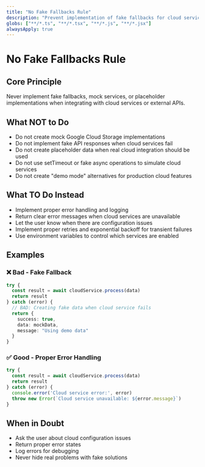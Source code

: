 ```yaml
---
title: "No Fake Fallbacks Rule"
description: "Prevent implementation of fake fallbacks for cloud services"
globs: ["**/*.ts", "**/*.tsx", "**/*.js", "**/*.jsx"]
alwaysApply: true
---
```


# No Fake Fallbacks Rule

## Core Principle
Never implement fake fallbacks, mock services, or placeholder implementations when integrating with cloud services or external APIs.

## What NOT to Do
- Do not create mock Google Cloud Storage implementations
- Do not implement fake API responses when cloud services fail
- Do not create placeholder data when real cloud integration should be used
- Do not use setTimeout or fake async operations to simulate cloud services
- Do not create "demo mode" alternatives for production cloud features

## What TO Do Instead
- Implement proper error handling and logging
- Return clear error messages when cloud services are unavailable
- Let the user know when there are configuration issues
- Implement proper retries and exponential backoff for transient failures
- Use environment variables to control which services are enabled

## Examples

### ❌ Bad - Fake Fallback
```typescript
try {
  const result = await cloudService.process(data)
  return result
} catch (error) {
  // BAD: Creating fake data when cloud service fails
  return {
    success: true,
    data: mockData,
    message: "Using demo data"
  }
}
```

### ✅ Good - Proper Error Handling
```typescript
try {
  const result = await cloudService.process(data)
  return result
} catch (error) {
  console.error('Cloud service error:', error)
  throw new Error(`Cloud service unavailable: ${error.message}`)
}
```

## When in Doubt
- Ask the user about cloud configuration issues
- Return proper error states
- Log errors for debugging
- Never hide real problems with fake solutions
